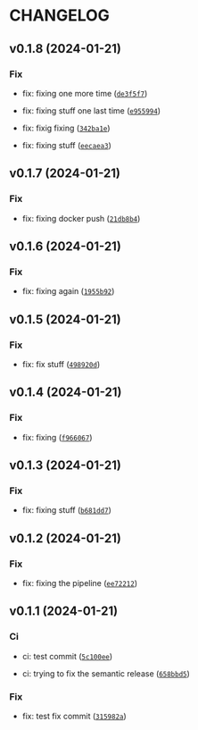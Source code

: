 # CHANGELOG



## v0.1.8 (2024-01-21)

### Fix

* fix: fixing one more time ([`de3f5f7`](https://gitlab.com/smiling-capybara/cicd-test/-/commit/de3f5f744125190b0b9689ce979fdae7bfaaf2d1))

* fix: fixing stuff one last time ([`e955994`](https://gitlab.com/smiling-capybara/cicd-test/-/commit/e9559949664934c3b2d0b0078cbaae659bcf3aa5))

* fix: fixig fixing ([`342ba1e`](https://gitlab.com/smiling-capybara/cicd-test/-/commit/342ba1e9373eab4b64d858c3287379358227b652))

* fix: fixing stuff ([`eecaea3`](https://gitlab.com/smiling-capybara/cicd-test/-/commit/eecaea358ccad825781fd50462547c2da4760fa5))


## v0.1.7 (2024-01-21)

### Fix

* fix: fixing docker push ([`21db8b4`](https://gitlab.com/smiling-capybara/cicd-test/-/commit/21db8b4bd1620823415fa34853705671aad45c6b))


## v0.1.6 (2024-01-21)

### Fix

* fix: fixing again ([`1955b92`](https://gitlab.com/smiling-capybara/cicd-test/-/commit/1955b927cfc329867a00f39335049d07147b0e8a))


## v0.1.5 (2024-01-21)

### Fix

* fix: fix stuff ([`498920d`](https://gitlab.com/smiling-capybara/cicd-test/-/commit/498920d78afea8f3cf5725a921ab8d58cf4dd57c))


## v0.1.4 (2024-01-21)

### Fix

* fix: fixing ([`f966067`](https://gitlab.com/smiling-capybara/cicd-test/-/commit/f9660678c723f0facd22ed6e9d06c0f00cff5790))


## v0.1.3 (2024-01-21)

### Fix

* fix: fixing stuff ([`b681dd7`](https://gitlab.com/smiling-capybara/cicd-test/-/commit/b681dd7ca11f80b56e3a59bc3b8fa461941548e7))


## v0.1.2 (2024-01-21)

### Fix

* fix: fixing the pipeline ([`ee72212`](https://gitlab.com/smiling-capybara/cicd-test/-/commit/ee722126d9eaa3c6d233460ba6fc693ccb0f6c8c))


## v0.1.1 (2024-01-21)

### Ci

* ci: test commit ([`5c100ee`](https://gitlab.com/smiling-capybara/cicd-test/-/commit/5c100ee5d1578fff4eecc7f68ce8bb2234e5969b))

* ci: trying to fix the semantic release ([`658bbd5`](https://gitlab.com/smiling-capybara/cicd-test/-/commit/658bbd5119a23ad7d31b2245972ade2dfde35826))

### Fix

* fix: test fix commit ([`315982a`](https://gitlab.com/smiling-capybara/cicd-test/-/commit/315982ad87dce7a48e245a1b864a6fd9395e84b6))

